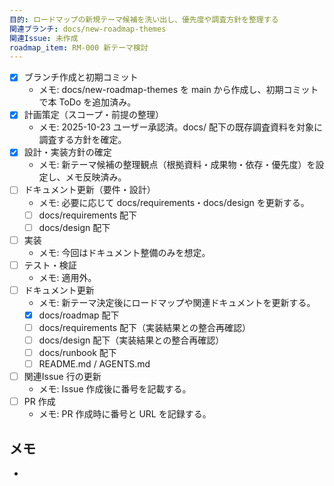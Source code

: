 ```yaml
---
目的: ロードマップの新規テーマ候補を洗い出し、優先度や調査方針を整理する
関連ブランチ: docs/new-roadmap-themes
関連Issue: 未作成
roadmap_item: RM-000 新テーマ検討
---
```


- [x] ブランチ作成と初期コミット
  - メモ: docs/new-roadmap-themes を main から作成し、初期コミットで本 ToDo を追加済み。
- [x] 計画策定（スコープ・前提の整理）
  - メモ: 2025-10-23 ユーザー承認済。docs/ 配下の既存調査資料を対象に調査する方針を確定。
- [x] 設計・実装方針の確定
  - メモ: 新テーマ候補の整理観点（根拠資料・成果物・依存・優先度）を設定し、メモ反映済み。
- [ ] ドキュメント更新（要件・設計）
  - メモ: 必要に応じて docs/requirements・docs/design を更新する。
  - [ ] docs/requirements 配下
  - [ ] docs/design 配下
- [ ] 実装
  - メモ: 今回はドキュメント整備のみを想定。
- [ ] テスト・検証
  - メモ: 適用外。
- [ ] ドキュメント更新
  - メモ: 新テーマ決定後にロードマップや関連ドキュメントを更新する。
  - [x] docs/roadmap 配下
  - [ ] docs/requirements 配下（実装結果との整合再確認）
  - [ ] docs/design 配下（実装結果との整合再確認）
  - [ ] docs/runbook 配下
  - [ ] README.md / AGENTS.md
- [ ] 関連Issue 行の更新
  - メモ: Issue 作成後に番号を記載する。
- [ ] PR 作成
  - メモ: PR 作成時に番号と URL を記録する。

## メモ
-
